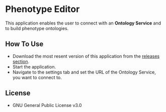 # Phenotype Editor

This application enables the user to connect with an **Ontology Service** and to build phenotype ontologies.

## How To Use

- Download the most resent version of this application from the [releases section](https://github.com/ChristophB/phenotype_editor/releases).
- Start the application.
- Navigate to the settings tab and set the URL of the Ontology Service, you want to connect to.

## License

- GNU General Public License v3.0
